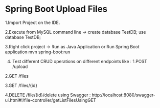 # Spring Boot Upload Files

1.Import Project on the IDE.

2.Execute from MySQL command line -> 
create database TestDB; 
use database TestDB;

3.Right click project -> Run as Java Application or Run Spring Boot application
mvn spring-boot:run

4. Test different CRUD operations on different endpoints like : 
1.POST /upload

2.GET /files

3.GET /files/{id}

4.DELETE /file/{id}/delete
using Swagger : http://localhost:8080/swagger-ui.html#!/file-controller/getListFilesUsingGET


